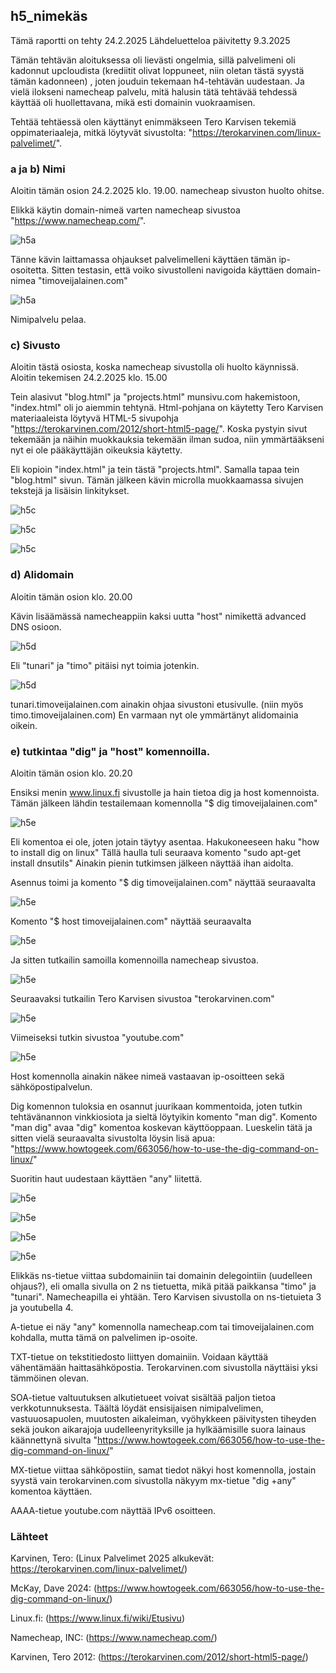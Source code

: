 ## h5_nimekäs
Tämä raportti on tehty 24.2.2025
Lähdeluetteloa päivitetty 9.3.2025

Tämän tehtävän aloituksessa oli lievästi ongelmia, sillä palvelimeni oli kadonnut upcloudista (krediitit olivat loppuneet, niin oletan tästä syystä tämän kadonneen) , joten jouduin tekemaan h4-tehtävän uudestaan. Ja vielä ilokseni namecheap palvelu, mitä halusin tätä tehtävää tehdessä käyttää oli huollettavana, mikä esti domainin vuokraamisen.

Tehtää tehtäessä olen käyttänyt enimmäkseen Tero Karvisen tekemiä oppimateriaaleja, mitkä löytyvät sivustolta: "https://terokarvinen.com/linux-palvelimet/".

### a ja b) Nimi
Aloitin tämän osion 24.2.2025 klo. 19.00. namecheap sivuston huolto ohitse.

Elikkä käytin domain-nimeä varten namecheap sivustoa "https://www.namecheap.com/".

![h5a](images/h5_a_namecheap.png)

Tänne kävin laittamassa ohjaukset palvelimelleni käyttäen tämän ip-osoitetta. Sitten testasin, että voiko sivustolleni navigoida käyttäen domain-nimea "timoveijalainen.com"

![h5a](images/h5_a_selain.png)

Nimipalvelu pelaa.

### c) Sivusto
Aloitin tästä osiosta, koska namecheap sivustolla oli huolto käynnissä. Aloitin tekemisen 24.2.2025 klo. 15.00

Tein alasivut "blog.html" ja "projects.html" munsivu.com hakemistoon, "index.html" oli jo aiemmin tehtynä. Html-pohjana on käytetty Tero Karvisen materiaaleista löytyvä HTML-5 sivupohja "https://terokarvinen.com/2012/short-html5-page/". Koska pystyin sivut tekemään ja näihin muokkauksia tekemään ilman sudoa, niin ymmärtääkseni nyt ei ole pääkäyttäjän oikeuksia käytetty.

Eli kopioin "index.html" ja tein tästä "projects.html". Samalla tapaa tein "blog.html" sivun. Tämän jälkeen kävin microlla muokkaamassa sivujen tekstejä ja lisäisin linkitykset.

![h5c](images/h5_c_htmlsivut.png)

![h5c](images/h5_c_micro.png)

![h5c](images/h5_c_linkit.png)

### d) Alidomain
Aloitin tämän osion klo. 20.00

Kävin lisäämässä namecheappiin kaksi uutta "host" nimikettä advanced DNS osioon.

![h5d](images/h5_d_namecheap.png)

Eli "tunari" ja "timo" pitäisi nyt toimia jotenkin.

![h5d](images/h5_d_tunari.png)

tunari.timoveijalainen.com ainakin ohjaa sivustoni etusivulle. (niin myös timo.timoveijalainen.com)
En varmaan nyt ole ymmärtänyt alidomainia oikein.

### e) tutkintaa "dig" ja "host" komennoilla.
Aloitin tämän osion klo. 20.20

Ensiksi menin www.linux.fi sivustolle ja hain tietoa dig ja host komennoista. Tämän jälkeen lähdin testailemaan komennolla "$ dig timoveijalainen.com" 

![h5e](images/h5_e_dig.png)

Eli komentoa ei ole, joten jotain täytyy asentaa. Hakukoneeseen haku "how to install dig on linux" Tällä haulla tuli seuraava komento "sudo apt-get install dnsutils" Ainakin pienin tutkimsen jälkeen näyttää ihan aidolta.

Asennus toimi ja komento "$ dig timoveijalainen.com" näyttää seuraavalta

![h5e](images/h5_e_dig2.png)

Komento "$ host timoveijalainen.com" näyttää seuraavalta

![h5e](images/h5_e_host.png)

Ja sitten tutkailin samoilla komennoilla namecheap sivustoa.

![h5e](images/h5_e_namecheap.png)

Seuraavaksi tutkailin Tero Karvisen sivustoa "terokarvinen.com"

![h5e](images/h5_e_terokarvinen.png)

Viimeiseksi tutkin sivustoa "youtube.com"

![h5e](images/h5_e_youtube.png)

Host komennolla ainakin näkee nimeä vastaavan ip-osoitteen sekä sähköpostipalvelun.

Dig komennon tuloksia en osannut juurikaan kommentoida, joten tutkin tehtävänannon vinkkiosiota ja sieltä löytyikin komento "man dig". Komento "man dig" avaa "dig" komentoa koskevan käyttöoppaan. Lueskelin tätä ja sitten vielä seuraavalta sivustolta löysin lisä apua: "https://www.howtogeek.com/663056/how-to-use-the-dig-command-on-linux/"

Suoritin haut uudestaan käyttäen "any" liitettä. 

![h5e](images/h5_e_omaany.png)

![h5e](images/h5_e_namecheapany.png)

![h5e](images/h5_e_terokarvinenany.png)

![h5e](images/h5_e_youtubeany.png)

Elikkäs ns-tietue viittaa subdomainiin tai domainin delegointiin (uudelleen ohjaus?), eli omalla sivulla on 2 ns tietuetta, mikä pitää paikkansa "timo" ja "tunari". Namecheapilla ei yhtään. Tero Karvisen sivustolla on ns-tietuieta 3 ja youtubella 4.

A-tietue ei näy "any" komennolla namecheap.com tai timoveijalainen.com kohdalla, mutta tämä on palvelimen ip-osoite.

TXT-tietue on tekstitiedosto liittyen domainiin. Voidaan käyttää vähentämään haittasähköpostia. Terokarvinen.com sivustolla näyttäisi yksi tämmöinen olevan.

SOA-tietue valtuutuksen alkutietueet voivat sisältää paljon tietoa verkkotunnuksesta. Täältä löydät ensisijaisen nimipalvelimen, vastuuosapuolen, muutosten aikaleiman, vyöhykkeen päivitysten tiheyden sekä joukon aikarajoja uudelleenyrityksille ja hylkäämisille suora lainaus käännettynä sivulta "https://www.howtogeek.com/663056/how-to-use-the-dig-command-on-linux/"

MX-tietue viittaa sähköpostiin, samat tiedot näkyi host komennolla, jostain syystä vain terokarvinen.com sivustolla näkyym mx-tietue "dig +any" komentoa käyttäen.

AAAA-tietue youtube.com näyttää IPv6 osoitteen.


### Lähteet

Karvinen, Tero: (Linux Palvelimet 2025 alkukevät: https://terokarvinen.com/linux-palvelimet/)

McKay, Dave 2024: (https://www.howtogeek.com/663056/how-to-use-the-dig-command-on-linux/)

Linux.fi: (https://www.linux.fi/wiki/Etusivu)

Namecheap, INC: (https://www.namecheap.com/)

Karvinen, Tero 2012: (https://terokarvinen.com/2012/short-html5-page/)
